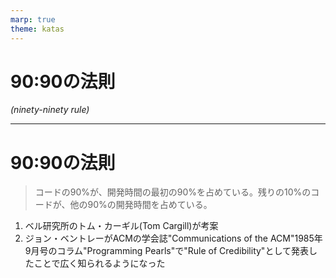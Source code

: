 ```yaml
---
marp: true
theme: katas
---
```

<!-- 
size: 16:9
paginate: true
-->
<!-- header: 勉強会#-->
<script type="module">
  import mermaid from 'https://cdn.jsdelivr.net/npm/mermaid@10/dist/mermaid.esm.min.mjs';
  mermaid.initialize({ startOnLoad: true });
</script>

# 90:90の法則
_(ninety-ninety rule)_

---

# 90:90の法則

> コードの90%が、開発時間の最初の90%を占めている。残りの10%のコードが、他の90%の開発時間を占めている。

1. ベル研究所のトム・カーギル(Tom Cargill)が考案
2. ジョン・ベントレーがACMの学会誌"Communications of the ACM"1985年9月号のコラム"Programming Pearls"で"Rule of Credibility"として発表したことで広く知られるようになった
